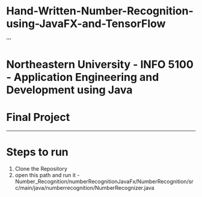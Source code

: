 # Hand-Written-Number-Recognition-using-JavaFX-and-TensorFlow

'''

# Northeastern University - INFO 5100 - Application Engineering and Development using Java 
# Final Project 

---
 
# Steps to run
1. Clone the Repository
2. open this path and run it - Number_Recognition/numberRecognitionJavaFx/NumberRecognition/src/main/java/numberrecognition/NumberRecognizer.java
